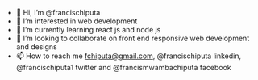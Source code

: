 - 👋 Hi, I’m @francischiputa
- 👀 I’m interested in web development
- 🌱 I’m currently learning react js and node js
- 💞️ I’m looking to collaborate on front end responsive web development and designs
- 📫 How to reach me fchiputa@gmail.com, @francischiputa linkedin, @francischiputa1 twitter and @francismwambachiputa facebook

<!---
francischiputa/francischiputa is a ✨ special ✨ repository because its `README.md` (this file) appears on your GitHub profile.
You can click the Preview link to take a look at your changes.
--->
